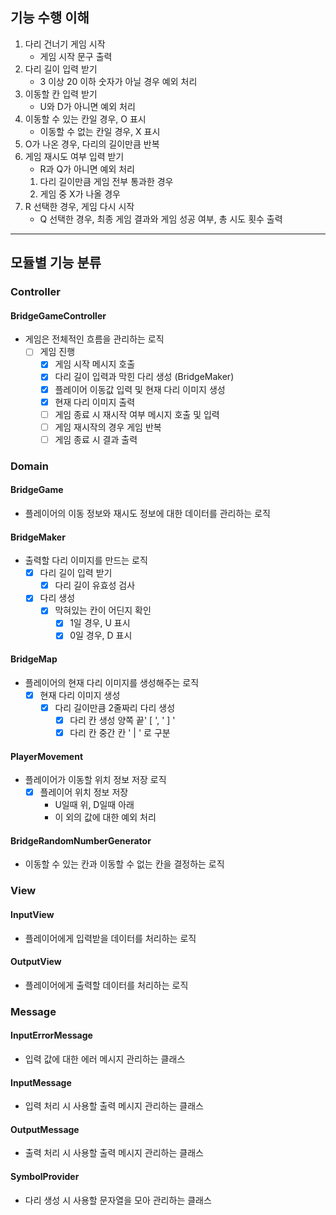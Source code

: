 ## 기능 수행 이해
1. 다리 건너기 게임 시작
   - 게임 시작 문구 출력
2. 다리 길이 입력 받기
   - 3 이상 20 이하 숫자가 아닐 경우 예외 처리
3. 이동할 칸 입력 받기
   - U와 D가 아니면 예외 처리
4. 이동할 수 있는 칸일 경우, O 표시 
   - 이동할 수 없는 칸일 경우, X 표시
5. O가 나온 경우, 다리의 길이만큼 반복 
6. 게임 재시도 여부 입력 받기
   - R과 Q가 아니면 예외 처리
   1) 다리 길이만큼 게임 전부 통과한 경우
   2) 게임 중 X가 나올 경우
7. R 선택한 경우, 게임 다시 시작
   - Q 선택한 경우, 최종 게임 결과와 게임 성공 여부, 총 시도 횟수 출력

---
## 모듈별 기능 분류

### Controller
#### BridgeGameController
- 게임은 전체적인 흐름을 관리하는 로직
  - [ ] 게임 진행
    - [x] 게임 시작 메시지 호출
    - [x] 다리 길이 입력과 막힌 다리 생성 (BridgeMaker)
    - [x] 플레이어 이동값 입력 및 현재 다리 이미지 생성
    - [x] 현재 다리 이미지 출력
    - [ ] 게임 종료 시 재시작 여부 메시지 호출 및 입력
    - [ ] 게임 재시작의 경우 게임 반복
    - [ ] 게임 종료 시 결과 출력

### Domain
#### BridgeGame
- 플레이어의 이동 정보와 재시도 정보에 대한 데이터를 관리하는 로직
#### BridgeMaker
- 출력할 다리 이미지를 만드는 로직
  - [x] 다리 길이 입력 받기
    - [x] 다리 길이 유효성 검사
  - [x] 다리 생성
    - [x] 막혀있는 칸이 어딘지 확인
      - [x] 1일 경우, U 표시
      - [x] 0일 경우, D 표시
#### BridgeMap
- 플레이어의 현재 다리 이미지를 생성해주는 로직
  - [x] 현재 다리 이미지 생성
    - [x] 다리 길이만큼 2줄짜리 다리 생성
        - [x] 다리 칸 생성 양쪽 끝' [ ',  ' ] '
        - [x] 다리 칸 중간 칸 ' | ' 로 구분
#### PlayerMovement
- 플레이어가 이동할 위치 정보 저장 로직
  - [x] 플레이어 위치 정보 저장
    - U일때 위, D일때 아래
    - 이 외의 값에 대한 예외 처리
#### BridgeRandomNumberGenerator
- 이동할 수 있는 칸과 이동할 수 없는 칸을 결정하는 로직

### View
#### InputView
- 플레이어에게 입력받을 데이터를 처리하는 로직
#### OutputView
- 플레이어에게 출력할 데이터를 처리하는 로직

### Message
#### InputErrorMessage
- 입력 값에 대한 에러 메시지 관리하는 클래스
#### InputMessage
- 입력 처리 시 사용할 출력 메시지 관리하는 클래스
#### OutputMessage
- 출력 처리 시 사용할 출력 메시지 관리하는 클래스

#### SymbolProvider
- 다리 생성 시 사용할 문자열을 모아 관리하는 클래스
